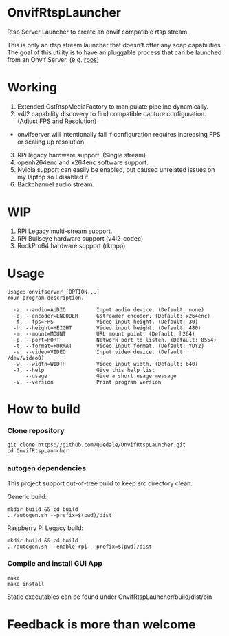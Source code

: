 # OnvifRtspLauncher
Rtsp Server Launcher to create an onvif compatible rtsp stream.

This is only an rtsp stream launcher that doesn't offer any soap capabilities.  
The goal of this utility is to have an pluggable process that can be launched from an Onvif Server. (e.g. [rpos](https://github.com/Quedale/rpos))

# Working
1. Extended GstRtspMediaFactory to manipulate pipeline dynamically.
2. v4l2 capability discovery to find compatible capture configuration.  (Adjust FPS and Resolution)
 - onvifserver will intentionally fail if configuration requires increasing FPS or scaling up resolution
3. RPi legacy hardware support. (Single stream)
4. openh264enc and x264enc software support.
5. Nvidia support can easily be enabled, but caused unrelated issues on my laptop so I disabled it.
6. Backchannel audio stream.

# WIP
1. RPi Legacy multi-stream support.
2. RPi Bullseye hardware support (v4l2-codec)
3. RockPro64 hardware support (rkmpp)

# Usage
```
Usage: onvifserver [OPTION...]
Your program description.

  -a, --audio=AUDIO          Input audio device. (Default: none)
  -e, --encoder=ENCODER      Gstreamer encoder. (Default: x264enc)
  -f, --fps=FPS              Video input height. (Default: 30)
  -h, --height=HEIGHT        Video input height. (Default: 480)
  -m, --mount=MOUNT          URL mount point. (Default: h264)
  -p, --port=PORT            Network port to listen. (Default: 8554)
  -t, --format=FORMAT        Video input format. (Default: YUY2)
  -v, --video=VIDEO          Input video device. (Default: /dev/video0)
  -w, --width=WIDTH          Video input width. (Default: 640)
  -?, --help                 Give this help list
      --usage                Give a short usage message
  -V, --version              Print program version
```
# How to build
### Clone repository
```
git clone https://github.com/Quedale/OnvifRtspLauncher.git
cd OnvifRtspLauncher
```
### autogen dependencies
This project support out-of-tree build to keep src directory clean.

Generic build:
```
mkdir build && cd build
../autogen.sh --prefix=$(pwd)/dist
```

Raspberry Pi Legacy build:
```
mkdir build && cd build
../autogen.sh --enable-rpi --prefix=$(pwd)/dist
```
### Compile and install GUI App
```
make
make install
```

Static executables can be found under OnvifRtspLauncher/build/dist/bin

# 
# Feedback is more than welcome
